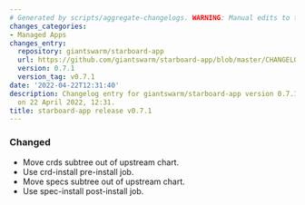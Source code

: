 ```yaml
---
# Generated by scripts/aggregate-changelogs. WARNING: Manual edits to this files will be overwritten.
changes_categories:
- Managed Apps
changes_entry:
  repository: giantswarm/starboard-app
  url: https://github.com/giantswarm/starboard-app/blob/master/CHANGELOG.md#071---2022-04-22
  version: 0.7.1
  version_tag: v0.7.1
date: '2022-04-22T12:31:40'
description: Changelog entry for giantswarm/starboard-app version 0.7.1, published
  on 22 April 2022, 12:31.
title: starboard-app release v0.7.1
---
```


### Changed
- Move crds subtree out of upstream chart.
- Use crd-install pre-install job.
- Move specs subtree out of upstream chart.
- Use spec-install post-install job.
